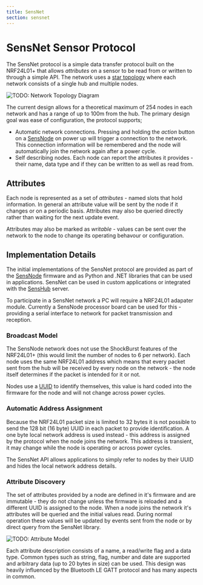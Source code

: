 ```yaml
---
title: SensNet
section: sensnet
---
```

# SensNet Sensor Protocol

The SensNet protocol is a simple data transfer protocol built on the NRF24L01+ that allows *attributes* on a sensor
to be read from or written to through a simple API. The network uses a [star topology](https://en.wikipedia.org/wiki/Star_network)
where each network consists of a single hub and multiple nodes.

![TODO: Network Topology Diagram]()

The current design allows for a theoretical maximum of 254 nodes in each network and has a range of up to 100m from
the hub. The primary design goal was ease of configuration, the protocol supports;

  * Automatic network connections. Pressing and holding the *action* button on a [SensNode](/pages/sensnode/about.html)
    on power up will trigger a connection to the network. This connection information will be remembered and the node
    will automatically join the network again after a power cycle.
  * Self describing nodes. Each node can report the attributes it provides - their name, data type and if they can be
    written to as well as read from.

## Attributes

Each node is represented as a set of *attributes* - named slots that hold information. In general an attribute value
will be sent by the node if it changes or on a periodic basis. Attributes may also be queried directly rather than waiting
for the next update event.

Attributes may also be marked as *writable* - values can be sent over the network to the node to change its operating
behavour or configuration.

## Implementation Details

The initial implementations of the SensNet protocol are provided as part of the [SensNode](/pages/sensnode/about.html)
firmware and as Python and .NET libraries that can be used in applications. SensNet can be used in custom applications
or integrated with the [SensHub](/pages/senshub/about.html) server.

To participate in a SensNet network a PC will require a NRF24L01 adapater module. Currently a SensNode processor board
can be used for this - providing a serial interface to network for packet transmission and reception.

### Broadcast Model

The SensNode network does not use the ShockBurst features of the NRF24L01+ (this would limit the number of nodes to 6
per network). Each node uses the same NRF24L01 address which means that every packet sent from the hub will be received
by every node on the network - the node itself determines if the packet is intended for it or not.

Nodes use a [UUID](https://en.wikipedia.org/wiki/Universally_unique_identifier) to identify themselves, this value is
hard coded into the firmware for the node and will not change across power cycles.

### Automatic Address Assignment

Because the NRF24L01 packet size is limited to 32 bytes it is not possible to send the 128 bit (16 byte) UUID in each
packet to provide identification. A one byte local network address is used instead - this address is assigned by the
protocol when the node joins the network. This address is transient, it may change while the node is operating or
across power cycles.

The SensNet API allows applications to simply refer to nodes by their UUID and hides the local network address details.

### Attribute Discovery

The set of attributes provided by a node are defined in it's firmware and are immutable - they do not change unless the
firmware is reloaded and a different UUID is assigned to the node. When a node joins the network it's attributes will
be queried and the initial values read. During normal operation these values will be updated by events sent from the
node or by direct query from the SensNet library.

![TODO: Attribute Model]()

Each attribute description consists of a name, a read/write flag and a data type. Common types such as string, flag,
number and date are supported and arbitrary data (up to 20 bytes in size) can be used. This design was heavily influenced
by the Bluetooth LE GATT protocol and has many aspects in common.

